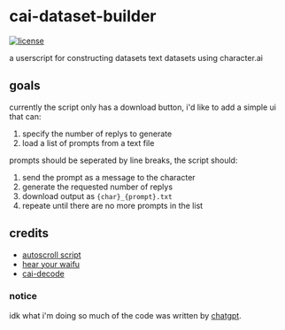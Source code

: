 # cai-dataset-builder
<a href="https://github.com/b3less/cai-dataset-builder/blob/main/LICENSE.md">
  <img src="https://img.shields.io/badge/license-%2Bnigger-brightgreen"
    alt="license"></a>

a userscript for constructing datasets text datasets using character.ai

## goals
currently the script only has a download button, i'd like to add a simple ui that can:  
  1. specify the number of replys to generate
  2. load a list of prompts from a text file
  
prompts should be seperated by line breaks, the script should:
  1. send the prompt as a message to the character
  2. generate the requested number of replys
  3. download output as `{char}_{prompt}.txt`
  4. repeate until there are no more prompts in the list
  
## credits
  * [autoscroll script](https://greasyfork.org/en/scripts/458400-reload-autoscroll-buttons-at-character-ai)  
  * [hear your waifu](https://greasyfork.org/en/scripts/456393-hearyourwaifu-hyw)  
  * [cai-decode](https://perberos.me/roleplai/tools/cai-decode.html)
  
### notice
idk what i'm doing so much of the code was written by [chatgpt](https://chat.openai.com).  
